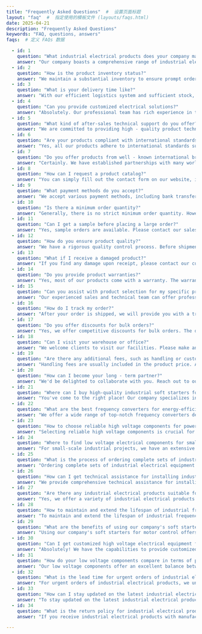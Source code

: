 ```yaml
---
title: "Frequently Asked Questions"  #  设置页面标题
layout: "faq"  #  指定使用的模板文件 (layouts/faqs.html)
date: 2025-04-21
description: "Frequently Asked Questions"
keywords: "FAQ, questions, answers"
faqs:  # 定义 FAQs 数据

  - id: 1
    question: "What industrial electrical products does your company mainly deal with?"
    answer: "Our company boasts a comprehensive range of industrial electrical products. Our main offerings include soft starters, which smoothly initiate motors to reduce electrical stress; frequency converters that efficiently control motor speed and torque; high and low voltage components such as switches, relays, and circuit breakers; and complete sets of electrical equipment designed for various industrial applications."
  - id: 2
    question: "How is the product inventory status?"
    answer: "We maintain a substantial inventory to ensure prompt order fulfillment. This allows us to respond quickly to customer demands, minimizing waiting times and ensuring continuous supply for your projects."
  - id: 3
    question: "What is your delivery time like?"
    answer: "With our efficient logistics system and sufficient stock, we guarantee fast delivery. Once the order is confirmed, we strive to dispatch products as soon as possible, ensuring you receive them in a timely manner."
  - id: 4
    question: "Can you provide customized electrical solutions?"
    answer: "Absolutely. Our professional team has rich experience in the field. Based on your specific industrial requirements, application scenarios, and technical needs, we can design and provide customized electrical solutions to meet your unique demands."
  - id: 5
    question: "What kind of after-sales technical support do you offer?"
    answer: "We are committed to providing high - quality product technical services. Our after - sales support includes product installation guidance, troubleshooting, maintenance advice, and technical training, ensuring the stable operation of the products you purchase." 
  - id: 6
    question: "Are your products compliant with international standards?"
    answer: "Yes, all our products adhere to international standards such as IEC, UL, and CE. We ensure that every item we trade meets strict quality and safety requirements."
  - id: 7
    question: "Do you offer products from well - known international brands?"
    answer: "Certainly. We have established partnerships with many world - renowned industrial electrical brands, enabling us to offer a wide selection of high - quality branded products."
  - id: 8
    question: "How can I request a product catalog?"
    answer: "You can simply fill out the contact form on our website, indicating your interest in the catalog, or send an email to our official mailbox. We will send you the catalog promptly."
  - id: 9
    question: "What payment methods do you accept?"
    answer: "We accept various payment methods, including bank transfers, credit cards, and online payment platforms like PayPal. Specific details can be discussed during the order process."
  - id: 10
    question: "Is there a minimum order quantity?"
    answer: "Generally, there is no strict minimum order quantity. However, for some special products or customized orders, we may need to confirm with you based on actual circumstances."
  - id: 11
    question: "Can I get a sample before placing a large order?"
    answer: "Yes, sample orders are available. Please contact our sales team to discuss the details, including sample fees and delivery arrangements."
  - id: 12
    question: "How do you ensure product quality?"
    answer: "We have a rigorous quality control process. Before shipment, each product undergoes multiple inspections to ensure its performance and reliability. Additionally, we only source from reliable manufacturers with a good reputation."
  - id: 13
    question: "What if I receive a damaged product?"
    answer: "If you find any damage upon receipt, please contact our customer service immediately within 24 hours. We will arrange for replacement or refund according to our return and exchange policy."
  - id: 14
    question: "Do you provide product warranties?"
    answer: "Yes, most of our products come with a warranty. The warranty period varies by product, typically ranging from 1 to 3 years. Please refer to the product description or contact us for specific warranty details."
  - id: 15
    question: "Can you assist with product selection for my specific project?"
    answer: "Our experienced sales and technical team can offer professional advice on product selection. Share your project requirements with us, and we'll recommend the most suitable products and solutions."
  - id: 16
    question: "How do I track my order?"
    answer: "After your order is shipped, we will provide you with a tracking number and relevant logistics information. You can use this information to check the delivery status on the corresponding logistics company's website."
  - id: 17
    question: "Do you offer discounts for bulk orders?"
    answer: "Yes, we offer competitive discounts for bulk orders. The discount rate depends on the quantity and product type. Contact our sales team for a detailed quote."
  - id: 18
    question: "Can I visit your warehouse or office?"
    answer: "We welcome clients to visit our facilities. Please make an appointment in advance through our contact information so that we can make proper arrangements for your visit."
  - id: 19
    question: "Are there any additional fees, such as handling or customs fees?"
    answer: "Handling fees are usually included in the product price. As for customs fees, they vary depending on the destination country's regulations and the nature of the products. We can provide more information regarding customs during the order process."
  - id: 20
    question: "How can I become your long - term partner?"
    answer: "We'd be delighted to collaborate with you. Reach out to our business development team, introduce your business, and discuss your cooperation needs. We'll work with you to establish a mutually beneficial partnership."   
  - id: 21
    question: "Where can I buy high-quality industrial soft starters for large motors?"
    answer: "You've come to the right place! Our company specializes in trading high-quality industrial soft starters suitable for large motors. Our products are sourced from reliable manufacturers and meet international standards, ensuring stable performance and long service life. With a large inventory, we can quickly fulfill your order. Browse our website or contact our sales team for more details on product specifications and pricing."
  - id: 22
    question: "What are the best frequency converters for energy-efficient industrial applications?"
    answer: "We offer a wide range of top-notch frequency converters designed for energy-efficient industrial applications. Our frequency converters feature advanced control algorithms that optimize motor speed and torque, reducing energy consumption significantly. Whether it's for conveyor systems, pumps, or fans, we have the right solution. Check out our product catalog or consult our experts to find the best fit for your energy-saving needs."
  - id: 23
    question: "How to choose reliable high voltage components for power distribution systems?"
    answer: "Selecting reliable high voltage components is crucial for power distribution systems. Our team of experts can guide you through the process. We offer a comprehensive range of high voltage components, including switches, circuit breakers, and isolators, all tested rigorously for safety and performance. Share your power distribution system requirements with us, and we'll recommend the most suitable high voltage components to ensure the reliability and efficiency of your system."
  - id: 24
    question: "Where to find low voltage electrical components for small-scale industrial projects?"
    answer: "For small-scale industrial projects, we have an extensive selection of low voltage electrical components. From relays and contactors to terminal blocks and fuses, our low voltage components are cost-effective without compromising on quality. With fast delivery and flexible order quantities, we're the ideal choice for your small-scale projects. Place your order online or contact us to discuss your specific component needs."
  - id: 25
    question: "What is the process of ordering complete sets of industrial electrical equipment?"
    answer: "Ordering complete sets of industrial electrical equipment from us is simple. First, browse our website or request a catalog to explore our offerings. Then, send us your detailed requirements, including project specifications and delivery preferences. Our sales team will promptly provide you with a quote and discuss the order details. Once confirmed, we'll handle production, quality inspection, and shipping, keeping you updated throughout the process."
  - id: 26
    question: "How can I get technical assistance for installing industrial electrical products?"
    answer: "We provide comprehensive technical assistance for installing industrial electrical products. After your purchase, you can access our installation guides online. If you need further support, our technical team is available via phone, email, or remote assistance. We can also arrange on-site installation training upon request. Don't hesitate to reach out to us for any installation-related questions or challenges."
  - id: 27
    question: "Are there any industrial electrical products suitable for hazardous environments?"
    answer: "Yes, we offer a variety of industrial electrical products specifically designed for hazardous environments. These products are explosion-proof, flame-retardant, and meet strict safety standards for areas with flammable gases, dust, or other hazards. Whether it's for oil refineries, chemical plants, or mines, we have the right electrical solutions. Contact our experts to find the most suitable products for your hazardous environment application."
  - id: 28
    question: "How to maintain and extend the lifespan of industrial frequency converters?"
    answer: "To maintain and extend the lifespan of industrial frequency converters, regular cleaning, inspection, and proper ventilation are essential. Our after-sales service includes maintenance advice and training. We also offer maintenance kits and spare parts. Additionally, following the manufacturer's operating instructions and performing periodic software updates can ensure optimal performance. Contact our technical support team for detailed maintenance guidelines."
  - id: 29
    question: "What are the benefits of using our company's soft starters for motor control?"
    answer: "Using our company's soft starters for motor control offers numerous benefits. They reduce mechanical stress on motors and connected equipment during startup, minimizing wear and tear and extending their lifespan. Soft starters also lower inrush currents, reducing the load on electrical systems and saving energy. With adjustable starting parameters, they provide precise control over motor acceleration, improving system efficiency and reliability."
  - id: 30
    question: "Can I get customized high voltage electrical equipment for my unique project?"
    answer: "Absolutely! We have the capabilities to provide customized high voltage electrical equipment tailored to your unique project requirements. Our engineering team will work closely with you to understand your specifications, such as voltage ratings, current capacities, and installation space limitations. From design to production, we ensure that the customized high voltage equipment meets your exact needs and industry standards."
  - id: 31
    question: "How do your low voltage components compare in terms of price and quality?"
    answer: "Our low voltage components offer an excellent balance between price and quality. We source from trusted suppliers to ensure high-quality materials and manufacturing processes, while our direct trade model allows us to offer competitive prices. Compared to many other options in the market, our components provide reliable performance at affordable costs, making them a cost-effective choice for your industrial electrical needs."
  - id: 32
    question: "What is the lead time for urgent orders of industrial electrical products?"
    answer: "For urgent orders of industrial electrical products, we understand the importance of quick delivery. Depending on product availability and order complexity, we strive to expedite the process. In most cases, we can ship urgent orders within 1 - 3 business days. Contact our sales team immediately and provide your urgent requirements, and we'll do our best to meet your timeline."
  - id: 33
    question: "How can I stay updated on the latest industrial electrical product trends and new arrivals?"
    answer: "To stay updated on the latest industrial electrical product trends and new arrivals, subscribe to our newsletter on our website. You'll receive regular updates, including new product announcements, industry insights, and special offers. Additionally, follow us on our social media platforms, such as LinkedIn and Twitter, where we share the latest news and product information."
  - id: 34
    question: "What is the return policy for industrial electrical products with manufacturing defects?"
    answer: "If you receive industrial electrical products with manufacturing defects, we have a hassle-free return policy. Notify us within 7 days of receipt, and we'll arrange for the return of the defective products. Once the defect is verified, we'll provide a replacement, refund, or credit, depending on your preference. We stand behind the quality of our products and ensure your satisfaction."

---
```


